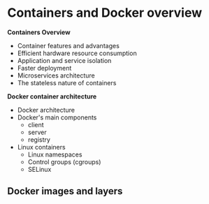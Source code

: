 Containers and Docker overview
==============================

**Containers Overview**  

- Container features and advantages
- Efficient hardware resource consumption
- Application and service isolation
- Faster deployment
- Microservices architecture
- The stateless nature of containers  

**Docker container architecture**  
- Docker architecture
- Docker's main components
  - client
  - server
  - registry
- Linux containers
  - Linux namespaces
  - Control groups (cgroups)
  - SELinux
  
**Docker images and layers**  
- 



